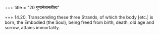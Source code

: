 +++
title = "20 गुणानेतानतीत्य"

+++
14.20. Transcending these three Strands, of which the body \[etc.\] is
born, the Embodied (the Soul), being freed from birth, death, old age
and sorrow, attains immortality.
